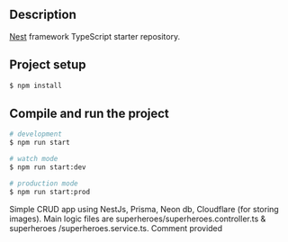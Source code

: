 ## Description

[Nest](https://github.com/nestjs/nest) framework TypeScript starter repository.

## Project setup

```bash
$ npm install
```

## Compile and run the project

```bash
# development
$ npm run start

# watch mode
$ npm run start:dev

# production mode
$ npm run start:prod
```

Simple CRUD app using NestJs, Prisma, Neon db, Cloudflare (for storing images).
Main logic files are superheroes/superheroes.controller.ts & superheroes /superheroes.service.ts. Comment provided